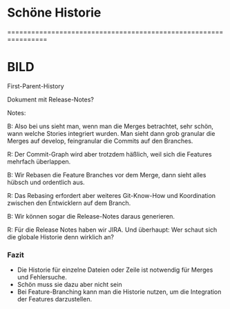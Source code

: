 

# Schöne Historie


================================================================


# BILD

First-Parent-History

Dokument mit Release-Notes?

Notes:


B: Also bei uns sieht man, wenn man die Merges betrachtet,
sehr schön, wann welche Stories integriert wurden.
Man sieht dann grob granular die Merges auf develop,
feingranular die Commits auf den Branches.

R: Der Commit-Graph wird aber trotzdem häßlich, 
weil sich die Features mehrfach überlappen.

B: Wir Rebasen die Feature Branches vor dem Merge,
dann sieht alles hübsch und ordentlich aus. 

R: Das Rebasing erfordert aber weiteres Git-Know-How und Koordination zwischen den Entwicklern auf dem Branch.

B: Wir können sogar die Release-Notes daraus generieren.

R: Für die Release Notes haben wir JIRA.
  Und überhaupt: Wer schaut sich die globale Historie denn wirklich an?


### Fazit

 * Die Historie für einzelne Dateien oder Zeile ist notwendig für Merges und Fehlersuche.
 * Schön muss sie dazu aber nicht sein
 * Bei Feature-Branching kann man die Historie nutzen, um die Integration der Features darzustellen.

   